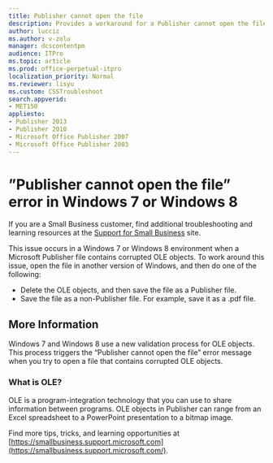 ```yaml
---
title: Publisher cannot open the file
description: Provides a workaround for a Publisher cannot open the file error. This problem occurs when you try to open a Publisher file that contains corrupted OLE objects in Windows 7 or Windows 8.
author: lucciz
ms.author: v-zolu
manager: dcscontentpm
audience: ITPro 
ms.topic: article 
ms.prod: office-perpetual-itpro
localization_priority: Normal
ms.reviewer: lisyu
ms.custom: CSSTroubleshoot
search.appverid: 
- MET150
appliesto:
- Publisher 2013
- Publisher 2010
- Microsoft Office Publisher 2007
- Microsoft Office Publisher 2003
---
```


# ”Publisher cannot open the file” error in Windows 7 or Windows 8

If you are a Small Business customer, find additional troubleshooting and learning resources at the [Support for Small Business](https://smallbusiness.support.microsoft.com) site.

This issue occurs in a Windows 7 or Windows 8 environment when a Microsoft Publisher file contains corrupted OLE objects. To work around this issue, open the file in another version of Windows, and then do one of the following:

- Delete the OLE objects, and then save the file as a Publisher file.   
- Save the file as a non-Publisher file. For example, save it as a .pdf file.   


##  More Information

Windows 7 and Windows 8 use a new validation process for OLE objects. This process triggers the “Publisher cannot open the file” error message when you try to open a file that contains corrupted OLE objects. 
### What is OLE?
OLE is a program-integration technology that you can use to share information between programs. OLE objects in Publisher can range from an Excel spreadsheet to a PowerPoint presentation to a bitmap image.

Find more tips, tricks, and learning opportunities at [https://smallbusiness.support.microsoft.com](https://smallbusiness.support.microsoft.com/).

